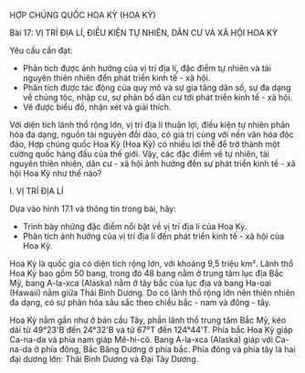 HỢP CHÚNG QUỐC HOA KỲ
(HOA KỲ)

Bài 17: VỊ TRÍ ĐỊA LÍ, ĐIỀU KIỆN TỰ NHIÊN, DÂN CƯ VÀ XÃ HỘI HOA KỲ

Yêu cầu cần đạt:
- Phân tích được ảnh hưởng của vị trí địa lí, đặc điểm tự nhiên và tài nguyên thiên nhiên đến phát triển kinh tế - xã hội.
- Phân tích được tác động của quy mô và sự gia tăng dân số, sự đa dạng về chủng tộc, nhập cư, sự phân bố dân cư tới phát triển kinh tế - xã hội.
- Vẽ được biểu đồ, nhận xét và giải thích.

Với diện tích lãnh thổ rộng lớn, vị trí địa lí thuận lợi, điều kiện tự nhiên phân hóa đa dạng, nguồn tài nguyên đồi dào, có giá trị cùng với nền văn hóa độc đáo, Hợp chúng quốc Hoa Kỳ (Hoa Kỳ) có nhiều lợi thế để trở thành một cường quốc hàng đầu của thế giới. Vậy, các đặc điểm về tự nhiên, tài nguyên thiên nhiên, dân cư - xã hội ảnh hưởng đến sự phát triển kinh tế - xã hội Hoa Kỳ như thế nào?

I. VỊ TRÍ ĐỊA LÍ

Dựa vào hình 17.1 và thông tin trong bài, hãy:
- Trình bày những đặc điểm nổi bật về vị trí địa lí của Hoa Kỳ.
- Phân tích ảnh hưởng của vị trí địa lí đến phát triển kinh tế - xã hội của Hoa Kỳ.

Hoa Kỳ là quốc gia có diện tích rộng lớn, với khoảng 9,5 triệu km². Lãnh thổ Hoa Kỳ bao gồm 50 bang, trong đó 48 bang nằm ở trung tâm lục địa Bắc Mỹ, bang A-la-xca (Alaska) nằm ở tây bắc của lục địa và bang Ha-oai (Hawaii) nằm giữa Thái Bình Dương. Do có lãnh thổ rộng lớn nên thiên nhiên đa dạng, có sự phân hóa sâu sắc theo chiều bắc - nam và đông - tây.

Hoa Kỳ nằm gần như ở bán cầu Tây, phần lãnh thổ trung tâm Bắc Mỹ, kéo dài từ 49°23'B đến 24°32'B và từ 67°T đến 124°44'T. Phía bắc Hoa Kỳ giáp Ca-na-da và phía nam giáp Mê-hi-cô. Bang A-la-xca (Alaska) giáp với Ca-na-da ở phía đông, Bắc Băng Dương ở phía bắc. Phía đông và phía tây là hai đại dương lớn: Thái Bình Dương và Đại Tây Dương.